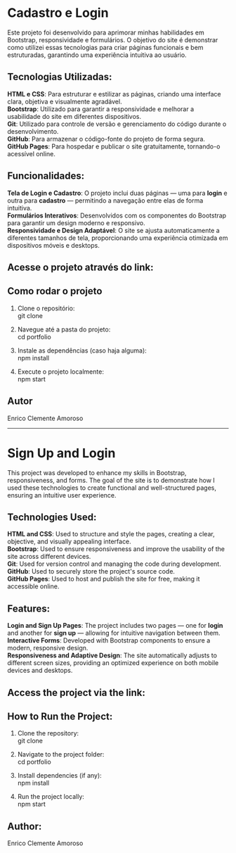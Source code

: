 # Cadastro e Login
Este projeto foi desenvolvido para aprimorar minhas habilidades em Bootstrap, responsividade e formulários. 
O objetivo do site é demonstrar como utilizei essas tecnologias para criar páginas funcionais e bem estruturadas, garantindo uma experiência intuitiva ao usuário.

## Tecnologias Utilizadas:
**HTML e CSS**: Para estruturar e estilizar as páginas, criando uma interface clara, objetiva e visualmente agradável.<br>
**Bootstrap**: Utilizado para garantir a responsividade e melhorar a usabilidade do site em diferentes dispositivos.<br>
**Git**: Utilizado para controle de versão e gerenciamento do código durante o desenvolvimento.<br>
**GitHub**: Para armazenar o código-fonte do projeto de forma segura.<br>
**GitHub Pages**: Para hospedar e publicar o site gratuitamente, tornando-o acessível online.

## Funcionalidades:
**Tela de Login e Cadastro**: O projeto inclui duas páginas — uma para **login** e outra para **cadastro** — permitindo a navegação entre elas de forma intuitiva.<br>
**Formulários Interativos**: Desenvolvidos com os componentes do Bootstrap para garantir um design moderno e responsivo.<br>
**Responsividade e Design Adaptável**: O site se ajusta automaticamente a diferentes tamanhos de tela, proporcionando uma experiência otimizada em dispositivos móveis e desktops.<br>

## Acesse o projeto através do link:


## Como rodar o projeto
1. Clone o repositório:<br>
git clone

2. Navegue até a pasta do projeto:<br>
cd portfolio

3. Instale as dependências (caso haja alguma):<br>
npm install

4. Execute o projeto localmente:<br>
npm start

## Autor
Enrico Clemente Amoroso

__________________________________________________________________________________________________________

# Sign Up and Login
This project was developed to enhance my skills in Bootstrap, responsiveness, and forms. 
The goal of the site is to demonstrate how I used these technologies to create functional and well-structured pages, ensuring an intuitive user experience.

## Technologies Used:
**HTML and CSS**: Used to structure and style the pages, creating a clear, objective, and visually appealing interface.<br>
**Bootstrap**: Used to ensure responsiveness and improve the usability of the site across different devices.<br>
**Git**: Used for version control and managing the code during development.<br>
**GitHub**: Used to securely store the project's source code.<br>
**GitHub Pages**: Used to host and publish the site for free, making it accessible online.

## Features:
**Login and Sign Up Pages**: The project includes two pages — one for **login** and another for **sign up** — allowing for intuitive navigation between them.<br>
**Interactive Forms**: Developed with Bootstrap components to ensure a modern, responsive design.<br>
**Responsiveness and Adaptive Design**: The site automatically adjusts to different screen sizes, providing an optimized experience on both mobile devices and desktops.

## Access the project via the link:

## How to Run the Project:
1. Clone the repository:<br>
git clone

2. Navigate to the project folder:<br>
cd portfolio

3. Install dependencies (if any):<br>
npm install

4. Run the project locally:<br>
npm start

## Author:
Enrico Clemente Amoroso


